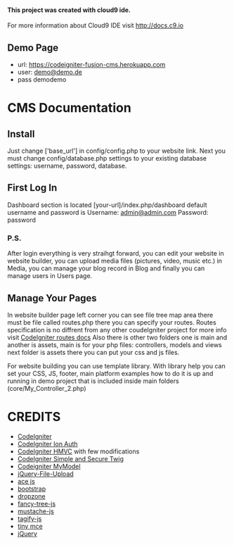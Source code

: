 #### This project was created with cloud9 ide.

For more information about Cloud9 IDE visit http://docs.c9.io

## Demo Page 
* url: https://codeigniter-fusion-cms.herokuapp.com
* user: demo@demo.de
* pass demodemo

# CMS Documentation 

## Install 

Just change ['base_url'] in config/config.php to your website link. Next you must change config/database.php settings to your existing database settings: username, password, database.

## First Log In

Dashboard section is located [your-url]/index.php/dashboard default username and password is 
Username: admin@admin.com Password: password

### P.S.
After login everything is very straihgt forward, you can edit your website in website builder, you can upload media files (pictures, video, music etc.) in Media, you can manage your blog record in Blog and finally you can manage users in Users page. 

## Manage Your Pages 
In website builder page left corner you can see file tree map area there must be file called routes.php there you can specify your routes.
Routes specification is no diffrent from any other coudeIgniter project for more info visit [CodeIgniter routes docs](https://www.codeigniter.com/userguide3/general/routing.html) 
Also there is other two folders one is main and another is assets, main is for your php files: controllers, models and views next folder is assets there you can put your css and js files. 

For website building you can use template library. With library help you can set your CSS, JS, footer, main platform examples how to do it is up and running in demo project that is included inside main folders (core/My_Controller_2.php)

# CREDITS 

* [CodeIgniter](https://codeigniter.com/)
* [CodeIgniter Ion Auth](https://github.com/benedmunds/CodeIgniter-Ion-Auth)
* [CodeIgniter HMVC](https://bitbucket.org/wiredesignz/codeigniter-modular-extensions-hmvc) with few modifications
* [CodeIgniter Simple and Secure Twig](https://github.com/kenjis/codeigniter-ss-twig) 
* [Codeigniter MyModel](https://github.com/avenirer/CodeIgniter-MY_Model)
* [jQuery-File-Upload](https://github.com/blueimp/jQuery-File-Upload)
* [ace js](https://github.com/ajaxorg/ace)
* [bootstrap](https://getbootstrap.com/)
* [dropzone](http://www.dropzonejs.com/)
* [fancy-tree-js](https://github.com/mar10/fancytree)
* [mustache-js](https://github.com/janl/mustache.js/)
* [tagify-js](https://github.com/yairEO/tagify)
* [tiny mce](https://www.tinymce.com/)
* [jQuery](https://jquery.com/)
